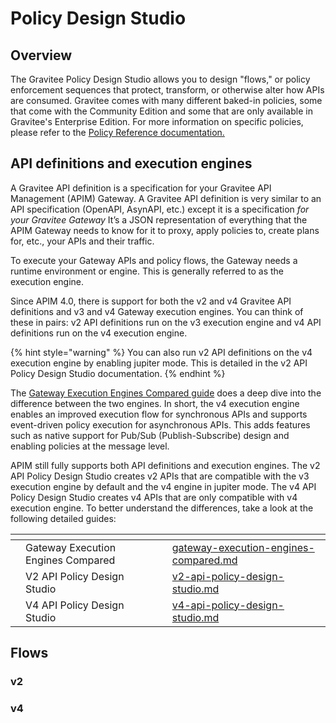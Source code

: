 # Policy Design Studio

## Overview

The Gravitee Policy Design Studio allows you to design "flows," or policy enforcement sequences that protect, transform, or otherwise alter how APIs are consumed. Gravitee comes with many different baked-in policies, some that come with the Community Edition and some that are only available in Gravitee's Enterprise Edition. For more information on specific policies, please refer to the [Policy Reference documentation. ](../../reference/policy-reference/)

## API definitions and execution engines

A Gravitee API definition is a specification for your Gravitee API Management (APIM) Gateway. A Gravitee API definition is very similar to an API specification (OpenAPI, AsynAPI, etc.) except it is a specification _for your Gravitee Gateway_ It’s a JSON representation of everything that the APIM Gateway needs to know for it to proxy, apply policies to, create plans for, etc., your APIs and their traffic.&#x20;

To execute your Gateway APIs and policy flows, the Gateway needs a runtime environment or engine. This is generally referred to as the execution engine.&#x20;

Since APIM 4.0, there is support for both the v2 and v4 Gravitee API definitions and v3 and v4 Gateway execution engines. You can think of these in pairs: v2 API definitions run on the v3 execution engine and v4 API definitions run on the v4 execution engine.

{% hint style="warning" %}
You can also run v2 API definitions on the v4 execution engine by enabling jupiter mode. This is detailed in the v2 API Policy Design Studio documentation.&#x20;
{% endhint %}

The [Gateway Execution Engines Compared guide](gateway-execution-engines-compared.md) does a deep dive into the difference between the two engines. In short, the v4 execution engine enables an improved execution flow for synchronous APIs and supports event-driven policy execution for asynchronous APIs. This adds features such as native support for Pub/Sub (Publish-Subscribe) design and enabling policies at the message level.

APIM still fully supports both API definitions and execution engines. The v2 API Policy Design Studio creates v2 APIs that are compatible with the v3 execution engine by default and the v4 engine in jupiter mode. The v4 API Policy Design Studio creates v4 APIs that are only compatible with v4 execution engine. To better understand the differences, take a look at the following detailed guides:

<table data-view="cards"><thead><tr><th></th><th></th><th></th><th data-hidden data-card-target data-type="content-ref"></th></tr></thead><tbody><tr><td></td><td>Gateway Execution Engines Compared</td><td></td><td><a href="gateway-execution-engines-compared.md">gateway-execution-engines-compared.md</a></td></tr><tr><td></td><td>V2 API Policy Design Studio</td><td></td><td><a href="v2-api-policy-design-studio.md">v2-api-policy-design-studio.md</a></td></tr><tr><td></td><td>V4 API Policy Design Studio</td><td></td><td><a href="v4-api-policy-design-studio.md">v4-api-policy-design-studio.md</a></td></tr></tbody></table>

## Flows

### v2

### v4
